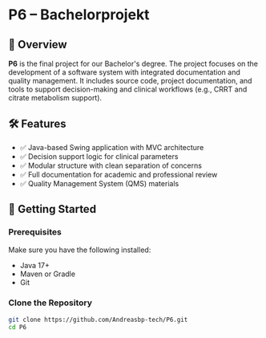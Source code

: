 # P6 – Bachelorprojekt

## 📘 Overview

**P6** is the final project for our Bachelor's degree. The project focuses on the development of a software system with integrated documentation and quality management. It includes source code, project documentation, and tools to support decision-making and clinical workflows (e.g., CRRT and citrate metabolism support).

## 🛠️ Features

- ✅ Java-based Swing application with MVC architecture
- ✅ Decision support logic for clinical parameters
- ✅ Modular structure with clean separation of concerns
- ✅ Full documentation for academic and professional review
- ✅ Quality Management System (QMS) materials

## 🚀 Getting Started

### Prerequisites

Make sure you have the following installed:

- Java 17+
- Maven or Gradle
- Git

### Clone the Repository

```bash
git clone https://github.com/Andreasbp-tech/P6.git
cd P6
